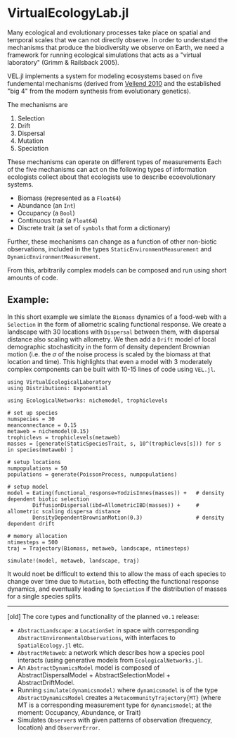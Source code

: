 # VirtualEcologyLab.jl

Many ecological and evolutionary processes take place on spatial and temporal scales that we can not directly observe. 
In order to understand the mechanisms that produce the biodiversity we observe on Earth, we need a framework for running
ecological simulations that acts as a "virtual laboratory" (Grimm & Railsback 2005). 

VEL.jl implements a system for modeling ecosystems
based on five fundemental mechanisms (derived from  [Vellend 2010](todo) and the established "big 4" from the modern synthesis from evolutionary genetics).

The mechanisms are 
1. Selection
2. Drift
3. Dispersal
4. Mutation
5. Speciation

These mechanisms can operate on different types of measurements Each of the five mechanisms can act on the following types of information ecologists collect about that ecologists use to describe ecoevolutionary systems.

- Biomass (represented as a `Float64`)
- Abundance (an `Int`)
- Occupancy (a `Bool`)
- Continuous trait (a `Float64`)
- Discrete trait (a set of `symbols` that form a dictionary)

Further, these mechanisms can change as a function of other non-biotic observations, included in the types `StaticEnvironmentMeasurement` and `DynamicEnvironmentMeasurement`.


From this, arbitrarily complex models can 
be composed and run using short amounts 
of code. 


## Example: 

In this short example we simlate the `Biomass` dynamics of a food-web with a `Selection` in the form of allometric scaling functional response. We create a landscape with 30 locations with `Dispersal` between them, with dispersal distance also scaling with allometry. We then add a `Drift` model of local demographic stochasticity in the form of density dependent Brownian motion (i.e. the $\sigma$ of the noise process is scaled by the biomass at that location and time). This highlights that even a model with 3 moderately complex components can be built with 10-15 lines of code using `VEL.jl`.  



```
using VirtualEcologicalLaboratory
using Distributions: Exponential

using EcologicalNetworks: nichemodel, trophiclevels

# set up species
numspecies = 30
meanconnectance = 0.15
metaweb = nichemodel(0.15)
trophiclevs = trophiclevels(metaweb)
masses = [generate(StaticSpeciesTrait, s, 10^(trophiclevs[s])) for s in species(metaweb) ] 

# setup locations
numpopulations = 50
populations = generate(PoissonProcess, numpopulations) 

# setup model 
model = Eating(functional_response=YodzisInnes(masses)) +   # density dependent biotic selection
        DiffusionDispersal(ibd=AllometricIBD(masses)) +     # allometric scaling dispersa distance
        DensityDependentBrownianMotion(0.3)                 # density dependent drift 

# memory allocation 
ntimesteps = 500
traj = Trajectory(Biomass, metaweb, landscape, ntimesteps)

simulate!(model, metaweb, landscape, traj)

```

It would noet be difficult to extend this to allow the mass of each species to change over time due to `Mutation`, both effecting the functional response dynamics, and eventually leading to `Speciation` if the distribution of masses for a single species splits. 



---
[old]
The core types and functionality of the planned `v0.1` release:

- `AbstractLandscape`: a `LocationSet` in space with corresponding `AbstractEnvironmentalObservations`, with interfaces to `SpatialEcology.jl` etc.
- `AbstractMetaweb`: a network which describes how a species pool interacts (using generative models from `EcologicalNetworks.jl`.
- An `AbstractDynamicsModel` model is composed of AbstractDispersalModel + AbstractSelectionModel + AbstractDriftModel.
- Running `simulate(dynamicsmodel)` where `dynamicsmodel` is of the type `AbstractDynamicsModel` creates a `MetacommunityTrajectory{MT}` (where MT is a corresponding measurement type for `dynamcismodel`; at the moment: Occupancy, Abundance, or Trait)
- Simulates `Observer`s with given patterns of observation (frequency, location) and `ObserverError`.
